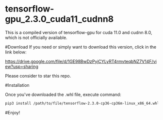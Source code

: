 # tensorflow-gpu_2.3.0_cuda11_cudnn8
This is a compiled version of tensorflow-gpu for cuda 11.0 and cudnn 8.0, which is not officially available.

#Download 
If you need or simply want to download this version, click in the link below:

https://drive.google.com/file/d/1GE98BwDzPyjCYLyRT4rmvteqbNZ7V14F/view?usp=sharing

Please consider to star this repo.


#Installation

Once you've downloaded the .whl file, execute command:
```bash
pip3 install /path/to/file/tensorflow-2.3.0-cp36-cp36m-linux_x86_64.whl
```

#Enjoy!
